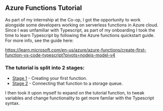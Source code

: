 ## Azure Functions Tutorial

As part of my internship at the Co-op, I got the opportunity to work alongside some developers working on serverless functions in Azure cloud. 
Since I was unfamiliar with Typescript, as part of my onboarding I took the time to learn Typescript by following the Azure functions quickstart guide.
For more info, see the guide here: 

https://learn.microsoft.com/en-us/azure/azure-functions/create-first-function-vs-code-typescript?pivots=nodejs-model-v4

### The tutorial is split into 2 stages:
 - [Stage 1](https://learn.microsoft.com/en-us/azure/azure-functions/create-first-function-vs-code-typescript?pivots=nodejs-model-v4) - Creating your first function.
 - [Stage 2](https://learn.microsoft.com/en-us/azure/azure-functions/functions-add-output-binding-storage-queue-vs-code?pivots=programming-language-typescript&tabs=isolated-process) - Connecting that function to a storage queue.

I then took it upon myself to expand on the tutorial function, to tweak variables and change functionality to get more familar with the Typescript syntax.
